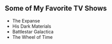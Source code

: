 ## Some of My Favorite TV Shows
* The Expanse
* His Dark Materials
* Battlestar Galactica
* The Wheel of Time
